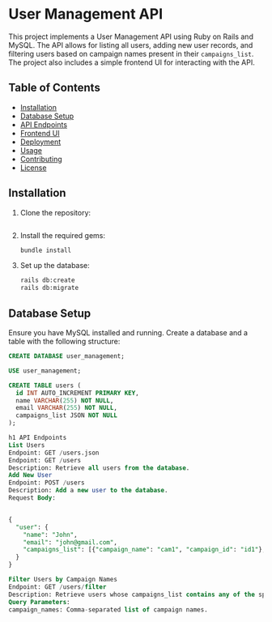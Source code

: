 # User Management API

This project implements a User Management API using Ruby on Rails and MySQL. The API allows for listing all users, adding new user records, and filtering users based on campaign names present in their `campaigns_list`. The project also includes a simple frontend UI for interacting with the API.

## Table of Contents

- [Installation](#installation)
- [Database Setup](#database-setup)
- [API Endpoints](#api-endpoints)
- [Frontend UI](#frontend-ui)
- [Deployment](#deployment)
- [Usage](#usage)
- [Contributing](#contributing)
- [License](#license)

## Installation

1. Clone the repository:

   ```bash

   ```

2. Install the required gems:

   ```bash
   bundle install
   ```

3. Set up the database:

   ```bash
   rails db:create
   rails db:migrate
   ```

## Database Setup

Ensure you have MySQL installed and running. Create a database and a table with the following structure:

```sql
CREATE DATABASE user_management;

USE user_management;

CREATE TABLE users (
  id INT AUTO_INCREMENT PRIMARY KEY,
  name VARCHAR(255) NOT NULL,
  email VARCHAR(255) NOT NULL,
  campaigns_list JSON NOT NULL
);

h1 API Endpoints
List Users
Endpoint: GET /users.json
Endpoint: GET /users
Description: Retrieve all users from the database.
Add New User
Endpoint: POST /users
Description: Add a new user to the database.
Request Body:


{
  "user": {
    "name": "John",
    "email": "john@gmail.com",
    "campaigns_list": [{"campaign_name": "cam1", "campaign_id": "id1"}, {"campaign_name": "cam2", "campaign_id": "id2"}]
  }
}

Filter Users by Campaign Names
Endpoint: GET /users/filter
Description: Retrieve users whose campaigns_list contains any of the specified campaign names.
Query Parameters:
campaign_names: Comma-separated list of campaign names.
```

